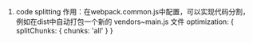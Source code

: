 1. code splitting
    作用：在webpack.common.js中配置，可以实现代码分割，例如在dist中自动打包一个新的 vendors~main.js 文件
    optimization: {
        splitChunks: {
            chunks: 'all'
        }
    }

